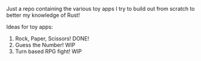 Just a repo containing the various toy apps I try to build out from scratch to better my knowledge of Rust! 

Ideas for toy apps:

1. Rock, Paper, Scissors! DONE!
2. Guess the Number! WIP
3. Turn based RPG fight! WIP 
